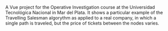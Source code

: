 A Vue project for the Operative Investigation course at the Universidad Tecnológica Nacional in Mar del Plata. It shows a particular example of the Travelling Salesman algorythm as applied to a real company, in which a single path is traveled, but the price of tickets between the nodes varies.